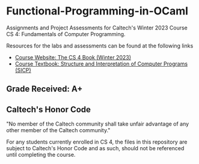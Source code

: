 # Functional-Programming-in-OCaml
Assignments and Project Assessments for Caltech's Winter 2023 Course CS 4: Fundamentals of Computer Programming.

Resources for the labs and assessments can be found at the following links
- [Course Website: The CS 4 Book (Winter 2023)](https://mvanier.github.io/cs4/Winter2023/book/)
- [Course Textbook: Structure and Interpretation of Computer Programs (SICP)](https://mitp-content-server.mit.edu/books/content/sectbyfn/books_pres_0/6515/sicp.zip/full-text/book/book-Z-H-4.html)

## Grade Received: A+

## Caltech's Honor Code
"No member of the Caltech community shall take unfair advantage of any other member of the Caltech community."

For any students currently enrolled in CS 4, the files in this repository are subject to Caltech's Honor Code and as such, should not be referenced until completing the course.
